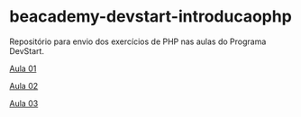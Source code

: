 # beacademy-devstart-introducaophp
Repositório para envio dos exercícios de PHP nas aulas do Programa DevStart.

[Aula 01](https://github.com/renatoomatsuo/beacademy-devstart-introducaophp/blob/main/Aula1)

[Aula 02](https://github.com/renatoomatsuo/beacademy-devstart-introducaophp/blob/main/Aula2)

[Aula 03](https://github.com/renatoomatsuo/beacademy-devstart-introducaophp/blob/main/Aula3)
